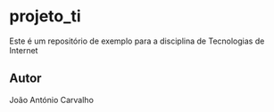 # projeto_ti
Este é um repositório de exemplo para a disciplina de Tecnologias de Internet

## Autor
João António Carvalho

